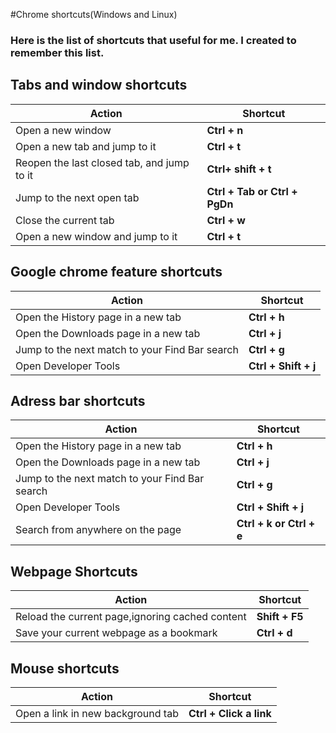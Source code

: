 #Chrome shortcuts(Windows and Linux)
### Here is the list of shortcuts that useful for me. I created to remember this list.
## Tabs and window shortcuts
Action  | Shortcut
------- | -------
Open a new window | **Ctrl + n**
Open a new tab and jump to it | **Ctrl + t**
Reopen the last closed tab, and jump to it | **Ctrl+ shift + t**
Jump to the next open tab | **Ctrl + Tab or Ctrl + PgDn**
Close the current tab | **Ctrl + w**
Open a new window and jump to it | **Ctrl + t**


## Google chrome feature shortcuts
Action  | Shortcut
------- | -------
Open the History page in a new tab | **Ctrl + h**
Open the Downloads page in a new tab | **Ctrl + j**
Jump to the next match to your Find Bar search | **Ctrl + g**
Open Developer Tools | **Ctrl + Shift + j**


## Adress bar shortcuts
Action  | Shortcut
------- | -------
Open the History page in a new tab | **Ctrl + h**
Open the Downloads page in a new tab | **Ctrl + j**
Jump to the next match to your Find Bar search | **Ctrl + g**
Open Developer Tools | **Ctrl + Shift + j**
Search from anywhere on the page | **Ctrl + k or Ctrl + e**


## Webpage Shortcuts
Action  | Shortcut
------- | -------
Reload the current page,ignoring cached content | **Shift + F5**
Save your current webpage as a bookmark | **Ctrl + d**

## Mouse shortcuts
Action  | Shortcut
------- | -------
Open a link in new background tab | **Ctrl + Click a link**

